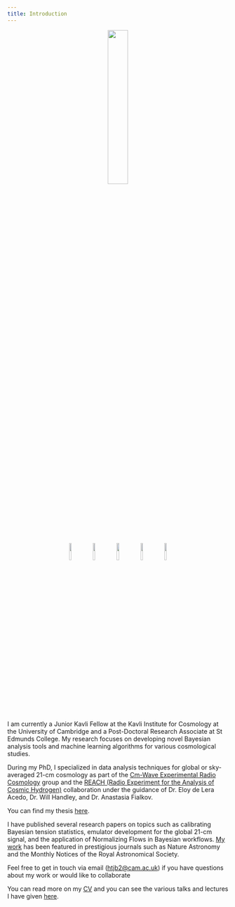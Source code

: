 ```yaml
---
title: Introduction
---
```


<center><img src="{{ site.url }}/assets/harry_bevins.jpeg" width="30%" alt-text="Portrait image"></center>

<center>
<a href='https://arxiv.org/search/?searchtype=author&query=Bevins%2C+H+T+J'><img src="{{ site.url }}/assets/arxiv.png" width="10%" alt-text="arXiv Link"></a>
<a href='https://github.com/htjb'><img src="{{ site.url }}/assets/github_logo.png" width="10%" alt-text="Github Link"></a>
<a href='https://www.linkedin.com/in/harry-bevins-641a6512a/'><img src="{{ site.url }}/assets/linkedin.png" width="10%" alt-text="Linkedin Link"></a>
<a href='https://ui.adsabs.harvard.edu/search/q=author%3A%22Bevins%2C%20H.%20T.%20J.%22&sort=date%20desc%2C%20bibcode%20desc&p_=0'><img src="{{ site.url }}/assets/ads.png" width="10%" alt-text="ADS Link"></a>
<a href='https://www.webofscience.com/wos/author/record/3920858'><img src="{{ site.url }}/assets/wos.png" width="10%" alt-text="Web of Science Link"></a>
</center>


I am currently a Junior Kavli Fellow at the Kavli Institute for Cosmology at the University of Cambridge and a 
Post-Doctoral Research Associate at St Edmunds College. My research focuses on developing 
novel Bayesian analysis tools and machine learning algorithms for various cosmological studies.

During my PhD, I specialized in data analysis techniques for global or sky-averaged 21-cm cosmology as 
part of the [Cm-Wave Experimental Radio Cosmology](https://cavendishcmwavecosmology.weebly.com/) group 
and the [REACH (Radio Experiment for the Analysis of Cosmic Hydrogen)](https://www.astro.phy.cam.ac.uk/research/research-projects/reach/reach) collaboration 
under the guidance of Dr. Eloy de Lera Acedo, Dr. Will Handley, and Dr. Anastasia Fialkov.

You can find my thesis [here](https://github.com/htjb/Thesis/blob/main/Thesis.pdf).

I have published several research papers on topics such as calibrating Bayesian tension statistics, 
emulator development for the global 21-cm signal, and the application of Normalizing Flows in Bayesian workflows. 
[My work](https://harrybevins.co.uk/work.html) has been featured in prestigious journals such 
as Nature Astronomy and the Monthly Notices of the Royal Astronomical Society.

Feel free to get in touch via email (htjb2@cam.ac.uk) if you have questions about
my work or would like to collaborate

You can read more on my [CV](https://github.com/htjb/CV/releases/download/Current/CV.pdf) and you can
see the various talks and lectures I have given [here](https://github.com/htjb/Talks).
